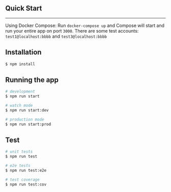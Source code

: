 
## Quick Start
-----------

Using Docker Compose:
Run `docker-compose up` and Compose will start and run your entire app on port `3000`. There are
 some test accounts: `test1@localhost:bbbb` and `test3@localhost:bbbb`

## Installation

```bash
$ npm install
```

## Running the app

```bash
# development
$ npm run start

# watch mode
$ npm run start:dev

# production mode
$ npm run start:prod
```

## Test

```bash
# unit tests
$ npm run test

# e2e tests
$ npm run test:e2e

# test coverage
$ npm run test:cov
```

